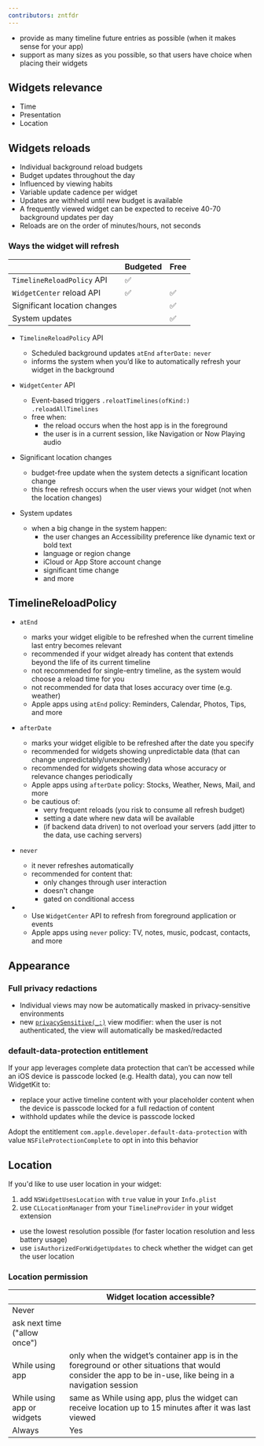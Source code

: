 ```yaml
---
contributors: zntfdr
---
```


- provide as many timeline future entries as possible (when it makes sense for your app)
- support as many sizes as you possible, so that users have choice when placing their widgets

## Widgets relevance

- Time
- Presentation
- Location

## Widgets reloads

- Individual background reload budgets
- Budget updates throughout the day
- Influenced by viewing habits
- Variable update cadence per widget
- Updates are withheld until new budget is available
- A frequently viewed widget can be expected to receive 40-70 background updates per day
- Reloads are on the order of minutes/hours, not seconds

### Ways the widget will refresh

|    | Budgeted | Free |
| --- | --- | --- |
| `TimelineReloadPolicy` API | ✅ |  |
| `WidgetCenter` reload API | ✅ | ✅ |
| Significant location changes |  | ✅ |
| System updates |  | ✅ |

- `TimelineReloadPolicy` API
  - Scheduled background updates `atEnd` `afterDate:` `never`
  - informs the system when you’d like to automatically refresh your widget in the background

- `WidgetCenter` API
  - Event-based triggers `.reloatTimelines(ofKind:)` `.reloadAllTimelines`
  - free when:
    - the reload occurs when the host app is in the foreground
    - the user is in a current session, like Navigation or Now Playing audio

- Significant location changes
  - budget-free update when the system detects a significant location change
  - this free refresh occurs when the user views your widget (not when the location changes)

- System updates
  - when a big change in the system happen:
    - the user changes an Accessibility preference like dynamic text or bold text
    - language or region change
    - iCloud or App Store account change
    - significant time change
    - and more

## TimelineReloadPolicy

- `atEnd`
  - marks your widget eligible to be refreshed when the current timeline last entry becomes relevant
  - recommended if your widget already has content that extends beyond the life of its current timeline
  - not recommended for single-entry timeline, as the system would choose a reload time for you
  - not recommended for data that loses accuracy over time (e.g. weather)
  - Apple apps using `atEnd` policy: Reminders, Calendar, Photos, Tips, and more

- `afterDate`
    - marks your widget eligible to be refreshed after the date you specify
    - recommended for widgets showing unpredictable data (that can change unpredictably/unexpectedly)
    - recommended for widgets showing data whose accuracy or relevance changes periodically
    - Apple apps using `afterDate` policy: Stocks, Weather, News, Mail, and more
    - be cautious of:
      - very frequent reloads (you risk to consume all refresh budget)
      - setting a date where new data will be available 
      - (if backend data driven) to not overload your servers (add jitter to the data, use caching servers)

- `never`
  - it never refreshes automatically
  - recommended for content that: 
    - only changes through user interaction
    - doesn't change 
    - gated on conditional access 

- 
  - Use `WidgetCenter` API to refresh from foreground application or events
  - Apple apps using `never` policy: TV, notes, music, podcast, contacts, and more

## Appearance 

### Full privacy redactions

- Individual views may now be automatically masked in privacy-sensitive environments
- new [`privacySensitive(_:)`][privacySensitive(_:)] view modifier: when the user is not authenticated, the view will automatically be masked/redacted

### default-data-protection entitlement

If your app leverages complete data protection that can’t be accessed while an iOS device is passcode locked (e.g. Health data), you can now tell WidgetKit to:

- replace your active timeline content with your placeholder content when the device is passcode locked for a full redaction of content
- withhold updates while the device is passcode locked

Adopt the entitlement `com.apple.developer.default-data-protection` with value `NSFileProtectionComplete` to opt in into this behavior

## Location

If you'd like to use user location in your widget:

1. add `NSWidgetUsesLocation` with `true` value in your `Info.plist`
2. use `CLLocationManager` from your `TimelineProvider` in your widget extension
  - use the lowest resolution possible (for faster location resolution and less battery usage)
  - use `isAuthorizedForWidgetUpdates` to check whether the widget can get the user location

### Location permission

|   |  Widget location accessible? |
| --- | --- |
| Never | |
| ask next time ("allow once") | |
| While using app | only when the widget’s container app is in the foreground or other situations that would consider the app to be in-use, like being in a navigation session |
| While using app or widgets | same as While using app, plus the widget can receive location up to 15 minutes after it was last viewed |
| Always | Yes |

[privacySensitive(_:)]: https://developer.apple.com/documentation/swiftui/view/privacysensitive(_:)
